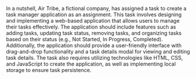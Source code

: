 
In a nutshell, Air Tribe, a fictional company, has assigned a task to create a task manager application as an assignment. This task involves designing and implementing a web-based application that allows users to manage their tasks effectively. The application should include features such as adding tasks, updating task status, removing tasks, and organizing tasks based on their status (e.g., Not Started, In Progress, Completed). Additionally, the application should provide a user-friendly interface with drag-and-drop functionality and a task details modal for viewing and editing task details. The task also requires utilizing technologies like HTML, CSS, and JavaScript to create the application, as well as implementing local storage to ensure task persistence.
